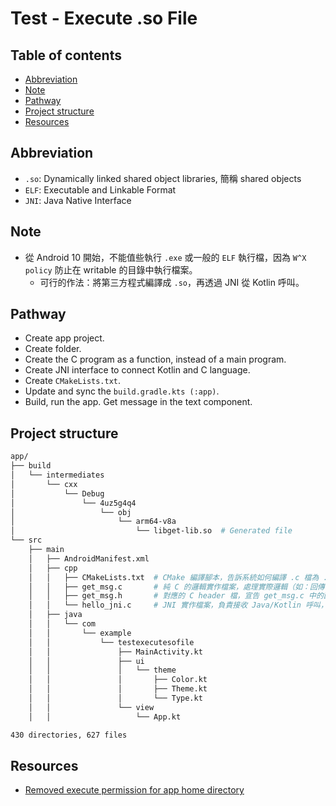 <!-- omit in toc -->
# Test - Execute .so File

<!-- omit in toc -->
## Table of contents

- [Abbreviation](#abbreviation)
- [Note](#note)
- [Pathway](#pathway)
- [Project structure](#project-structure)
- [Resources](#resources)

## Abbreviation

- `.so`: Dynamically linked shared object libraries, 簡稱 shared objects
- `ELF`: Executable and Linkable Format
- `JNI`: Java Native Interface

## Note

- 從 Android 10 開始，不能值些執行 `.exe` 或一般的 `ELF` 執行檔，因為
  `W^X policy` 防止在 writable 的目錄中執行檔案。
  - 可行的作法：將第三方程式編譯成 `.so`，再透過 JNI 從 Kotlin 呼叫。

## Pathway

- Create app project.
- Create folder.
- Create the C program as a function, instead of a main program.
- Create JNI interface to connect Kotlin and C language.
- Create `CMakeLists.txt`.
- Update and sync the `build.gradle.kts (:app)`.
- Build, run the app. Get message in the text component.

## Project structure

``` bash
app/
├── build
│   └── intermediates
│       └── cxx
│           └── Debug
│               └── 4uz5g4q4
│                   └── obj
│                       └── arm64-v8a
│                           └── libget-lib.so  # Generated file
└── src
    ├── main
    │   ├── AndroidManifest.xml
    │   ├── cpp
    │   │   ├── CMakeLists.txt  # CMake 編譯腳本，告訴系統如何編譯 .c 檔為 .so 檔
    │   │   ├── get_msg.c       # 純 C 的邏輯實作檔案，處理實際邏輯（如：回傳字串）
    │   │   ├── get_msg.h       # 對應的 C header 檔，宣告 get_msg.c 中的函式，供其他檔案引用
    │   │   └── hello_jni.c     # JNI 實作檔案，負責接收 Java/Kotlin 呼叫，轉發給 C 函式
    │   ├── java
    │   │   └── com
    │   │       └── example
    │   │           └── testexecutesofile
    │   │               ├── MainActivity.kt
    │   │               ├── ui
    │   │               │   └── theme
    │   │               │       ├── Color.kt
    │   │               │       ├── Theme.kt
    │   │               │       └── Type.kt
    │   │               └── view
    │   │                   └── App.kt

430 directories, 627 files
```

## Resources

- [Removed execute permission for app home directory](https://developer.android.com/about/versions/10/behavior-changes-10?authuser=1#execute-permission)

